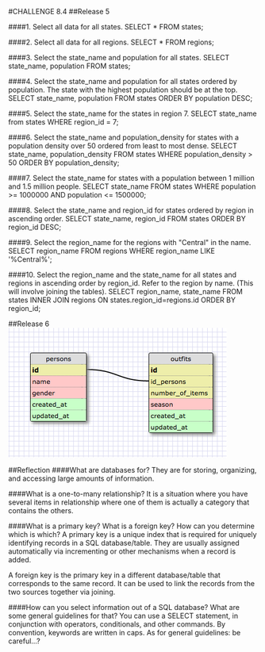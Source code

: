 #CHALLENGE 8.4
##Release 5

####1. Select all data for all states.
    SELECT * FROM states;

####2. Select all data for all regions.
    SELECT * FROM regions;

####3. Select the state_name and population for all states.
    SELECT state_name, population FROM states;

####4. Select the state_name and population for all states ordered by population. The state with the highest population should be at the top.
    SELECT state_name, population FROM states
    ORDER BY population DESC;

####5. Select the state_name for the states in region 7.
    SELECT state_name from states WHERE region_id = 7;

####6. Select the state_name and population_density for states with a population density over 50 ordered from least to most dense.
    SELECT state_name, population_density FROM states
    WHERE population_density > 50
    ORDER BY population_density;

####7. Select the state_name for states with a population between 1 million and 1.5 million people.
    SELECT state_name FROM states
    WHERE population >= 1000000
    AND population <= 1500000;

####8. Select the state_name and region_id for states ordered by region in ascending order.
    SELECT state_name, region_id FROM states
    ORDER BY region_id DESC;

####9. Select the region_name for the regions with "Central" in the name.
    SELECT region_name FROM regions
    WHERE region_name LIKE '%Central%';

####10. Select the region_name and the state_name for all states and regions in ascending order by region_id. Refer to the region by name. (This will involve joining the tables).
    SELECT region_name, state_name FROM states
    INNER JOIN regions ON states.region_id=regions.id
    ORDER BY region_id;


##Release 6
![Outfit-picker schema](schema.png "schema")

##Reflection
####What are databases for?
They are for storing, organizing, and accessing large amounts of information.

####What is a one-to-many relationship?
It is a situation where you have several items in relationship where one of them is actually a category that contains the others.

####What is a primary key? What is a foreign key? How can you determine which is which?
A primary key is a unique index that is required for uniquely identifying records in a SQL database/table. They are usually assigned automatically via incrementing or other mechanisms when a record is added.

A foreign key is the primary key in a different database/table that corresponds to the same record. It can be used to link the records from the two sources together via joining.

####How can you select information out of a SQL database? What are some general guidelines for that?
You can use a SELECT statement, in conjunction with operators, conditionals, and other commands. By convention, keywords are written in caps. As for general guidelines: be careful...?